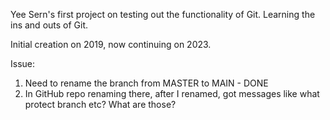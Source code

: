 Yee Sern's first project on testing out the functionality of Git.
Learning the ins and outs of Git.

Initial creation on 2019, now continuing on 2023.

Issue: 
1. Need to rename the branch from MASTER to MAIN - DONE
2. In GitHub repo renaming there, after I renamed, got messages like what protect branch etc? What are those? 